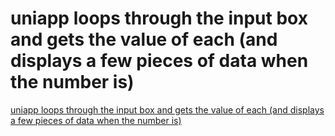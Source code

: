 # uniapp loops through the input box and gets the value of each (and displays a few pieces of data when the number is)
[uniapp loops through the input box and gets the value of each (and displays a few pieces of data when the number is)](https://aiwithcloud.com/2022/09/16/uniapp_loops_through_the_input_box_and_gets_the_value_of_each_and_displays_a_few_pieces_of_data_when_the_number_is/)